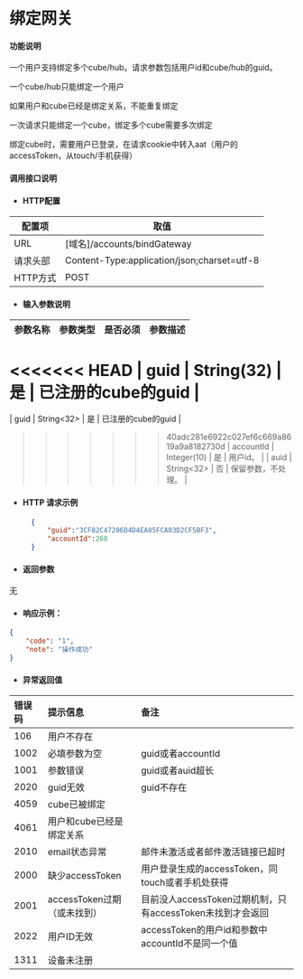 # 绑定网关

#### 功能说明

一个用户支持绑定多个cube/hub。请求参数包括用户id和cube/hub的guid。

一个cube/hub只能绑定一个用户

如果用户和cube已经是绑定关系，不能重复绑定

一次请求只能绑定一个cube，绑定多个cube需要多次绑定

绑定cube时，需要用户已登录，在请求cookie中转入aat（用户的accessToken，从touch/手机获得）

#### 调用接口说明

* #### HTTP配置

| 配置项 | 取值 |
| --- | --- |
| URL | \[域名\]/accounts/bindGateway |
| 请求头部 | Content-Type:application/json;charset=utf-8 |
| HTTP方式 | POST |

* #### 输入参数说明

| 参数名称 | 参数类型 | 是否必须 | 参数描述 |
| :--- | :--- | :--- | :--- |
<<<<<<< HEAD
| guid | String\(32\) | 是 | 已注册的cube的guid |
=======
| guid | String&lt;32&gt; | 是 | 已注册的cube的guid |
>>>>>>> 40adc281e6922c027ef6c669a8619a9a8182730d
| accountId | Integer\(10\) | 是 | 用户id。 |
| auid | String&lt;32&gt; | 否 | 保留参数，不处理。 |

* #### HTTP 请求示例

  ```json
    {
        "guid":"3CF82C47206D4D4EA05FCA03D2CF5BF3",
        "accountId":268
    }
  ```
* #### 返回参数

无

* #### 响应示例：

```json
{
    "code": "1",
    "note": "操作成功"
}
```

* #### 异常返回值

| 错误码 | 提示信息 | 备注 |
| :--- | :--- | :--- |
| 106 | 用户不存在 |  |
| 1002 | 必填参数为空 | guid或者accountId |
| 1001 | 参数错误 | guid或者auid超长 |
| 2020 | guid无效 | guid不存在 |
| 4059 | cube已被绑定 |  |
| 4061 | 用户和cube已经是绑定关系 |  |
| 2010 | email状态异常 | 邮件未激活或者邮件激活链接已超时 |
| 2000 | 缺少accessToken | 用户登录生成的accessToken，同touch或者手机处获得 |
| 2001 | accessToken过期（或未找到） | 目前没人accessToken过期机制，只有accessToken未找到才会返回 |
| 2022 | 用户ID无效 | accessToken的用户id和参数中accountId不是同一个值 |
| 1311 | 设备未注册 |  |



